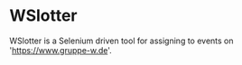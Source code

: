# WSlotter
WSlotter is a Selenium driven tool for assigning to events on 'https://www.gruppe-w.de'.
